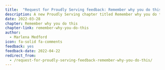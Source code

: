```yaml
---
title:  "Request for Proudly Serving feedback: Remember why you do this"
description: A new Proudly Serving chapter titled Remember why you do this is ready for public review and feedback.
date: 2022-03-28
chapter: Remember why you do this
chapter-link: remember-why-you-do-this
author:
  - Marlena Medford
icon: fa-solid fa-comments
feedback: yes
feedback-date: 2022-04-22
redirect_from:
  - /request-for-proudly-serving-feedback-remember-why-you-do-this/
---
```

